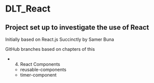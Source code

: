 # DLT_React

## Project set up to investigate the use of React

Initially based on React.js Succinctly by Samer Buna

GitHub branches based on chapters of this
- 4) React Components
  - reusable-components
  - timer-component
